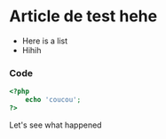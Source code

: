 # Article de test hehe

- Here is a list
- Hihih

### Code

```php
<?php
    echo 'coucou';
?>
```

Let's see what happened